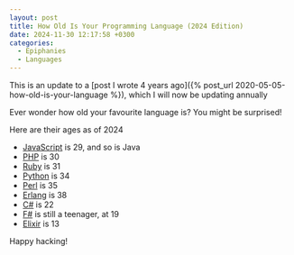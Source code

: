 ```yaml
---
layout: post
title: How Old Is Your Programming Language (2024 Edition)
date: 2024-11-30 12:17:58 +0300
categories:
  - Epiphanies
  - Languages
---
```


This is an update to a [post I wrote 4 years ago]({% post_url 2020-05-05-how-old-is-your-language %}), which I will now be updating annually

Ever wonder how old your favourite language is? You might be surprised!

Here are their ages as of 2024

  * [JavaScript](https://en.wikipedia.org/wiki/JavaScript) is 29, and so is Java
  * [PHP](https://en.wikipedia.org/wiki/PHP) is 30
  * [Ruby](https://en.wikipedia.org/wiki/Ruby_(programming_language)) is 31
  * [Python](https://en.wikipedia.org/wiki/Python_(programming_language)) is 34
  * [Perl](https://en.wikipedia.org/wiki/F_Sharp_(programming_language)) is 35
  * [Erlang](https://en.wikipedia.org/wiki/Erlang_(programming_language)) is 38
  * [C#](https://en.wikipedia.org/wiki/C_Sharp_(programming_language)#Versions) is 22
  * [F#](https://en.wikipedia.org/wiki/F_Sharp_(programming_language)) is still a teenager, at 19
  * [Elixir](https://en.wikipedia.org/wiki/Elixir_(programming_language)) is 13

Happy hacking!
